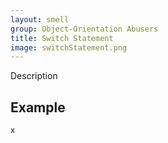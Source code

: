```yaml
---
layout: smell
group: Object-Orientation Abusers
title: Switch Statement
image: switchStatement.png
---
```

Description
## Example
~~~ python
x
~~~